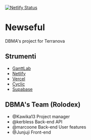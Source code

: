 [![Netlify Status](https://api.netlify.com/api/v1/badges/0a5f0390-6d4e-4269-8090-9510b8fb2982/deploy-status)](https://app.netlify.com/sites/newseful/deploys)

# Newseful
DBMA's project for Terranova

## Strumenti
- [GanttLab](https://app.ganttlab.com/)
- [Netlify](https://app.netlify.com)
- [Vercel](https://vercel.com/dashboard)
- [Cyclic](https://www.cyclic.sh/)
- [Supabase](https://supabase.com/)

## DBMA's Team (Rolodex)
- @Kawika13 Project manager
- @kerbless Back-end API
- @marcoone Back-end User features
- @Junjuji Front-end
